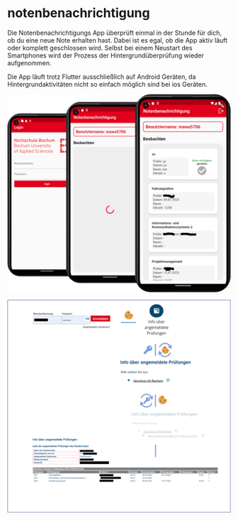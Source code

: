 # notenbenachrichtigung

Die Notenbenachrichtigungs App überprüft einmal in der Stunde für dich, ob du eine neue Note erhalten hast.
Dabei ist es egal, ob die App aktiv läuft oder komplett geschlossen wird. Selbst bei einem Neustart des Smartphones wird der Prozess der Hintergrundüberprüfung wieder aufgenommen.

Die App läuft trotz Flutter ausschließlich auf Android Geräten, da Hintergrundaktivitäten nicht so einfach möglich sind bei ios Geräten. 


![Alt text](/assets/vorschau.png)




![Alt text](/assets/logik.png)

